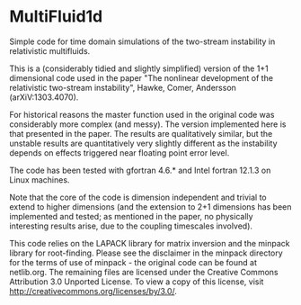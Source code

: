 MultiFluid1d
============

Simple code for time domain simulations of the two-stream instability in relativistic multifluids.

This is a (considerably tidied and slightly simplified) version of the 1+1 dimensional code used in the paper
"The nonlinear development of the relativistic two-stream instability", Hawke, Comer, Andersson (arXiV:1303.4070).

For historical reasons the master function used in the original code was considerably more complex (and messy). The version implemented here is that presented in the paper. The results are qualitatively similar, but the unstable results are quantitatively very slightly different as the instability depends on effects triggered near floating point error level.

The code has been tested with gfortran 4.6.* and Intel fortran 12.1.3 on Linux machines. 

Note that the core of the code is dimension independent and trivial to extend to higher dimensions (and the extension to 2+1 dimensions has been implemented and tested; as mentioned in the paper, no physically interesting results arise, due to the coupling timescales involved).

This code relies on the LAPACK library for matrix inversion and the minpack library for root-finding. Please see the disclaimer in the minpack directory for the terms of use of minpack - the original code can be found at netlib.org. The remaining files are licensed under the Creative Commons Attribution 3.0 Unported License. To view a copy of this license, visit http://creativecommons.org/licenses/by/3.0/.

